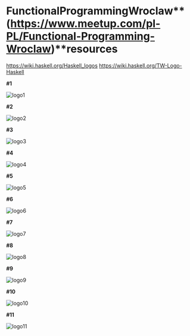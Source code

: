 Functional**Programming**Wroclaw**(https://www.meetup.com/pl-PL/Functional-Programming-Wroclaw)**resources
======================================================================================================

https://wiki.haskell.org/Haskell_logos
https://wiki.haskell.org/TW-Logo-Haskell

**#1**

![logo1](fp-wroclaw-logo-1.png)

**#2**

![logo2](fp-wroclaw-logo-2.png)

**#3**

![logo3](fp-wroclaw-logo-bw.png)

**#4**

![logo4](fp-wroclaw-logo-fx.png)

**#5**

![logo5](fp-wroclaw-logo-lambda.png)

**#6**

![logo6](fp-wroclaw-logo-lambda-2.png)

**#7**

![logo7](fp-wroclaw-logo-lambda-3.png)

**#8**

![logo8](fp-wroclaw-logo-lambda-6.png)

**#9**

![logo9](fp-wroclaw-logo-W-lambda.png)

**#10**

![logo10](fp-wroclaw-logo-W-lambda-2.png)

**#11**

![logo11](fp-wroclaw-logo-W-lambda-3.png)
